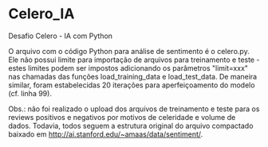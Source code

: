# Celero_IA
Desafio Celero - IA com Python

O arquivo com o código Python para análise de sentimento é o celero.py. Ele não possui limite para importação de arquivos para treinamento e teste - estes limites podem ser impostos adicionando os parâmetros "limit=xxx" nas chamadas das funções load_training_data e load_test_data. De maneira similar, foram estabelecidas 20 iterações para aperfeiçoamento do modelo (cf. linha 99).

Obs.: não foi realizado o upload dos arquivos de treinamento e teste para os reviews positivos e negativos por motivos de celeridade e volume de dados. Todavia, todos seguem a estrutura original do arquivo compactado baixado em http://ai.stanford.edu/~amaas/data/sentiment/.
